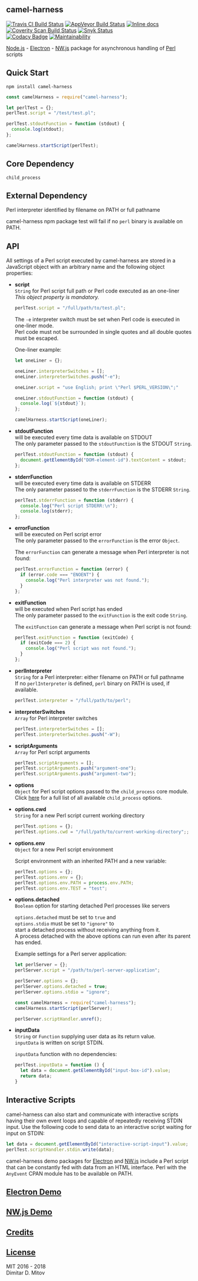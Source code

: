 camel-harness
--------------------------------------------------------------------------------
[![Travis CI Build Status](https://travis-ci.org/ddmitov/camel-harness.svg?branch=master)](https://travis-ci.org/ddmitov/camel-harness)
[![AppVeyor Build Status](https://ci.appveyor.com/api/projects/status/github/ddmitov/camel-harness?branch=master&svg=true)](https://ci.appveyor.com/project/ddmitov/camel-harness)
[![Inline docs](http://inch-ci.org/github/ddmitov/camel-harness.svg?branch=master)](http://inch-ci.org/github/ddmitov/camel-harness)  
[![Coverity Scan Build Status](https://scan.coverity.com/projects/11336/badge.svg)](https://scan.coverity.com/projects/ddmitov-camel-harness)
[![Snyk Status](https://snyk.io/test/github/ddmitov/camel-harness/badge.svg)](https://snyk.io/test/github/ddmitov/camel-harness)  
[![Codacy Badge](https://api.codacy.com/project/badge/Grade/4b8a244d415b4bafbdf9e50148bf7372)](https://www.codacy.com/app/ddmitov/camel-harness?utm_source=github.com&amp;utm_medium=referral&amp;utm_content=ddmitov/camel-harness&amp;utm_campaign=Badge_Grade)
[![Maintainability](https://api.codeclimate.com/v1/badges/b9431bac8e7b41daab6f/maintainability)](https://codeclimate.com/github/ddmitov/camel-harness/maintainability)

[Node.js](http://nodejs.org/) - [Electron](http://electron.atom.io/) - [NW.js](http://nwjs.io/) package for asynchronous handling of [Perl](https://www.perl.org/) scripts

## Quick Start
``npm install camel-harness``  

```javascript
const camelHarness = require("camel-harness");

let perlTest = {};
perlTest.script = "/test/test.pl";

perlTest.stdoutFunction = function (stdout) {
  console.log(stdout);
};

camelHarness.startScript(perlTest);
```

## Core Dependency
``child_process``

## External Dependency
Perl interpreter identified by filename on PATH or full pathname  

camel-harness npm package test will fail if no ``perl`` binary is available on PATH.  

## API
All settings of a Perl script executed by camel-harness are stored in a JavaScript object with an arbitrary name and the following object properties:  

* **script**  
  ``String`` for Perl script full path or Perl code executed as an one-liner  
  *This object property is mandatory.*  

  ```javascript
  perlTest.script = "/full/path/to/test.pl";
  ```

  The ``-e`` interpreter switch must be set when Perl code is executed in one-liner mode.  
  Perl code must not be surrounded in single quotes and all double quotes must be escaped.  

  One-liner example:  

  ```javascript
  let oneLiner = {};

  oneLiner.interpreterSwitches = [];
  oneLiner.interpreterSwitches.push("-e");

  oneLiner.script = "use English; print \"Perl $PERL_VERSION\";"

  oneLiner.stdoutFunction = function (stdout) {
    console.log(`${stdout}`);
  };

  camelHarness.startScript(oneLiner);
  ```

* **stdoutFunction**  
  will be executed every time data is available on STDOUT  
  The only parameter passed to the ``stdoutFunction`` is the STDOUT ``String``.  

  ```javascript
  perlTest.stdoutFunction = function (stdout) {
    document.getElementById("DOM-element-id").textContent = stdout;
  };
  ```

* **stderrFunction**  
  will be executed every time data is available on STDERR  
  The only parameter passed to the ``stderrFunction`` is the STDERR ``String``.  

  ```javascript
  perlTest.stderrFunction = function (stderr) {
    console.log("Perl script STDERR:\n");
    console.log(stderr);
  };
  ```

* **errorFunction**  
  will be executed on Perl script error  
  The only parameter passed to the ``errorFunction`` is the error ``Object``.  

  The ``errorFunction`` can generate a message when Perl interpreter is not found:  

  ```javascript
  perlTest.errorFunction = function (error) {
    if (error.code === "ENOENT") {
      console.log("Perl interpreter was not found.");
    }
  };
  ```

* **exitFunction**  
  will be executed when Perl script has ended  
  The only parameter passed to the ``exitFunction`` is the exit code ``String``.  

  The ``exitFunction`` can generate a message when Perl script is not found:  

  ```javascript
  perlTest.exitFunction = function (exitCode) {
    if (exitCode === 2) {
      console.log("Perl script was not found.");
    }
  };
  ```

* **perlInterpreter**  
  ``String`` for a Perl interpreter: either filename on PATH or full pathname  
  If no ``perlInterpreter`` is defined, ``perl`` binary on PATH is used, if available.  

  ```javascript
  perlTest.interpreter = "/full/path/to/perl";
  ```

* **interpreterSwitches**  
  ``Array`` for Perl interpreter switches  

  ```javascript
  perlTest.interpreterSwitches = [];
  perlTest.interpreterSwitches.push("-W");
  ```

* **scriptArguments**  
  ``Array`` for Perl script arguments  

  ```javascript
  perlTest.scriptArguments = [];
  perlTest.scriptArguments.push("argument-one");
  perlTest.scriptArguments.push("argument-two");
  ```

* **options**  
  ``Object`` for Perl script options passed to the ``child_process`` core module.  
  Click [here](https://nodejs.org/api/child_process.html#child_process_child_process_spawn_command_args_options) for a full list of all available ``child_process`` options.

* **options.cwd**  
  ``String`` for a new Perl script current working directory  

  ```javascript
  perlTest.options = {};
  perlTest.options.cwd = "/full/path/to/current-working-directory";;
  ```

* **options.env**  
  ``Object`` for a new Perl script environment  

  Script environment with an inherited PATH and a new variable:  

  ```javascript
  perlTest.options = {};
  perlTest.options.env = {};
  perlTest.options.env.PATH = process.env.PATH;
  perlTest.options.env.TEST = "test";
  ```

* **options.detached**  
  ``Boolean`` option for starting detached Perl processes like servers  

  ``options.detached`` must be set to ``true`` and  
  ``options.stdio`` must be set to ``"ignore"`` to  
  start a detached process without receiving anything from it.  
  A process detached with the above options can run even after its parent has ended.  

  Example settings for a Perl server application:  

  ```javascript
  let perlServer = {};
  perlServer.script = "/path/to/perl-server-application";

  perlServer.options = {};
  perlServer.options.detached = true;
  perlServer.options.stdio = "ignore";

  const camelHarness = require("camel-harness");
  camelHarness.startScript(perlServer);

  perlServer.scriptHandler.unref();
  ```

* **inputData**  
  ``String`` or ``Function`` supplying user data as its return value.  
  ``inputData`` is written on script STDIN.  

  ``inputData`` function with no dependencies:  

  ```javascript
  perlTest.inputData = function () {
    let data = document.getElementById("input-box-id").value;
    return data;
  }
  ```

## Interactive Scripts
camel-harness can also start and communicate with interactive scripts having their own event loops and capable of repeatedly receiving STDIN input. Use the following code to send data to an interactive script waiting for input on STDIN:

```javascript
let data = document.getElementById("interactive-script-input").value;
perlTest.scriptHandler.stdin.write(data);
```

camel-harness demo packages for [Electron](https://www.npmjs.com/package/camel-harness-demo-electron) and [NW.js](https://www.npmjs.com/package/camel-harness-demo-nwjs) include a Perl script that can be constantly fed with data from an HTML interface. Perl with the ``AnyEvent`` CPAN module has to be available on PATH.  

## [Electron Demo](https://www.npmjs.com/package/camel-harness-demo-electron)

## [NW.js Demo](https://www.npmjs.com/package/camel-harness-demo-nwjs)

## [Credits](./CREDITS.md)

## [License](./LICENSE.md)
MIT 2016 - 2018  
Dimitar D. Mitov  
